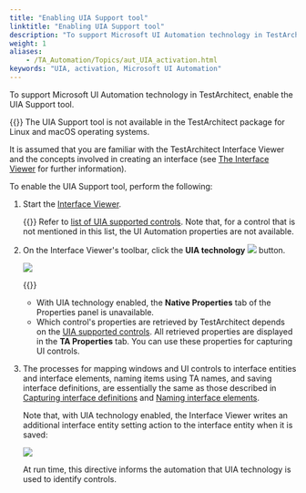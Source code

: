 ```yaml
--- 
title: "Enabling UIA Support tool"
linktitle: "Enabling UIA Support tool"
description: "To support Microsoft UI Automation technology in TestArchitect, enable the UIA Support tool."
weight: 1
aliases: 
    - /TA_Automation/Topics/aut_UIA_activation.html
keywords: "UIA, activation, Microsoft UI Automation"
---
```


To support Microsoft UI Automation technology in TestArchitect, enable the UIA Support tool.

{{<restriction>}} The UIA Support tool is not available in the TestArchitect package for Linux and macOS operating systems.

It is assumed that you are familiar with the TestArchitect Interface Viewer and the concepts involved in creating an interface \(see [The Interface Viewer](/TA_Help/Topics/Interface_def_Viewer.html) for further information\).

To enable the UIA Support tool, perform the following:

1.  Start the [Interface Viewer](/TA_Help/Topics/Interface_def_Viewer_Starting.html).

    {{<note>}} Refer to [list of UIA supported controls](/TA_Automation/Topics/aut_UIA_controls.html). Note that, for a control that is not mentioned in this list, the UI Automation properties are not available.

2.  On the Interface Viewer's toolbar, click the **UIA technology** ![](/images/TA_Automation/Images/btn_UIA_technology.png) button.

    ![](/images/TA_Automation/Images/Interface_Viewer_UIA.png)

    {{<note>}}

    -   With UIA technology enabled, the **Native Properties** tab of the Properties panel is unavailable.
    -   Which control's properties are retrieved by TestArchitect depends on the [UIA supported controls](/TA_Automation/Topics/aut_UIA_controls.html). All retrieved properties are displayed in the **TA Properties** tab. You can use these properties for capturing UI controls.

3.  The processes for mapping windows and UI controls to interface entities and interface elements, naming items using TA names, and saving interface definitions, are essentially the same as those described in [Capturing interface definitions](/TA_Help/Topics/Interface_def_capturing.html) and [Naming interface elements](/TA_Help/Topics/Interface_def_naming.html).

    Note that, with UIA technology enabled, the Interface Viewer writes an additional interface entity setting action to the interface entity when it is saved:

    ![](/images/TA_Automation/Images/interface_entity.UIA_directive.png)

    At run time, this directive informs the automation that UIA technology is used to identify controls.




